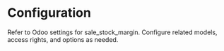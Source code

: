 # Configuration

Refer to Odoo settings for sale_stock_margin. Configure related models, access rights, and options as needed.

